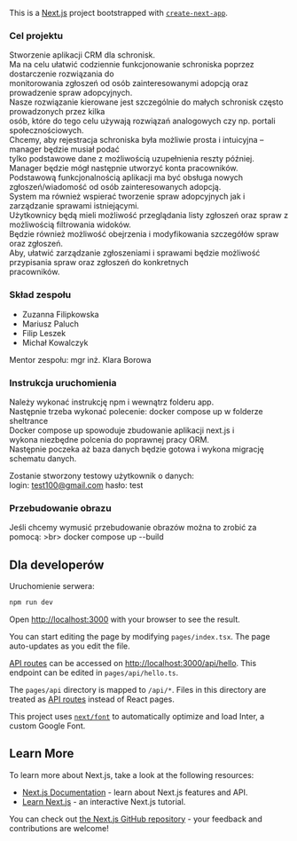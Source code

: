 This is a [Next.js](https://nextjs.org/) project bootstrapped with [`create-next-app`](https://github.com/vercel/next.js/tree/canary/packages/create-next-app).

### Cel projektu
Stworzenie aplikacji CRM dla schronisk. <br>
Ma na celu ułatwić codziennie funkcjonowanie schroniska poprzez dostarczenie rozwiązania do <br>
monitorowania zgłoszeń od osób zainteresowanymi adopcją oraz prowadzenie spraw adopcyjnych.<br>
Nasze rozwiązanie kierowane jest szczególnie do małych schronisk często prowadzonych przez kilka <br>
osób, które do tego celu używają rozwiązań analogowych czy np. portali społecznościowych.<br>
Chcemy, aby rejestracja schroniska była możliwie prosta i intuicyjna – manager będzie musiał podać <br>
tylko podstawowe dane z możliwością uzupełnienia reszty później.<br>
Manager będzie mógł następnie utworzyć konta pracowników.<br>
Podstawową funkcjonalnością aplikacji ma być obsługa nowych zgłoszeń/wiadomość od osób zainteresowanych adopcją.<br>
System ma również wspierać tworzenie spraw adopcyjnych jak i zarządzanie sprawami istniejącymi.<br>
Użytkownicy będą mieli możliwość przeglądania listy zgłoszeń oraz spraw z możliwością filtrowania widoków. <br>
Będzie również możliwość obejrzenia i modyfikowania szczegółów spraw oraz zgłoszeń.<br>
Aby, ułatwić zarządzanie zgłoszeniami i sprawami będzie możliwość przypisania spraw oraz zgłoszeń do konkretnych<br> pracowników.




### Skład zespołu
* Zuzanna Filipkowska 
* Mariusz Paluch
* Filip Leszek
* Michał Kowalczyk

Mentor zespołu: mgr inż. Klara Borowa <br>



### Instrukcja uruchomienia
Należy wykonać instrukcję npm i wewnątrz folderu app. <br>
Następnie trzeba wykonać polecenie: docker compose up w folderze sheltrance <br>
Docker compose up spowoduje zbudowanie aplikacji next.js i <br>
wykona niezbędne polcenia do poprawnej pracy ORM. <br>
Następnie poczeka aż baza danych będzie gotowa i wykona migrację schematu danych.

Zostanie stworzony testowy użytkownik o danych: <br>
login: test100@gmail.com
hasło: test

### Przebudowanie obrazu
Jeśli chcemy wymusić przebudowanie obrazów można to zrobić za pomocą: >br>
docker compose up --build

## Dla developerów

Uruchomienie serwera:

```bash
npm run dev
```

Open [http://localhost:3000](http://localhost:3000) with your browser to see the result.

You can start editing the page by modifying `pages/index.tsx`. The page auto-updates as you edit the file.

[API routes](https://nextjs.org/docs/api-routes/introduction) can be accessed on [http://localhost:3000/api/hello](http://localhost:3000/api/hello). This endpoint can be edited in `pages/api/hello.ts`.

The `pages/api` directory is mapped to `/api/*`. Files in this directory are treated as [API routes](https://nextjs.org/docs/api-routes/introduction) instead of React pages.

This project uses [`next/font`](https://nextjs.org/docs/basic-features/font-optimization) to automatically optimize and load Inter, a custom Google Font.

## Learn More

To learn more about Next.js, take a look at the following resources:

- [Next.js Documentation](https://nextjs.org/docs) - learn about Next.js features and API.
- [Learn Next.js](https://nextjs.org/learn) - an interactive Next.js tutorial.

You can check out [the Next.js GitHub repository](https://github.com/vercel/next.js/) - your feedback and contributions are welcome!
